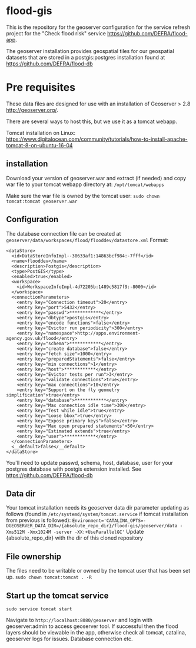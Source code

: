 # flood-gis

This is the repository for the geoserver configuration for the service refresh project for the "Check flood risk" service https://github.com/DEFRA/flood-app.

The geoserver installation provides geospatial tiles for our geospatial datasets that are stored in a postgis:postgres installation found at https://github.com/DEFRA/flood-db

# Pre requisites

These data files are designed for use with an installation of Geoserver > 2.8 http://geoserver.org/.

There are several ways to host this, but we use it as a tomcat webapp.

Tomcat installation on Linux: https://www.digitalocean.com/community/tutorials/how-to-install-apache-tomcat-8-on-ubuntu-16-04

## installation

Download your version of geoserver.war and extract (if needed) and copy war file to your tomcat webapp directory at: `/opt/tomcat/webapps`

Make sure the war file is owned by the tomcat user: `sudo chown tomcat:tomcat geoserver.war`

## Configuration
The database connection file can be created at `geoserver/data/workspaces/flood/flooddev/datastore.xml`
Format:
```
<dataStore>
  <id>DataStoreInfoImpl--30633af1:14863bcf984:-7fff</id>
  <name>flooddev</name>
  <description>Postgis</description>
  <type>PostGIS</type>
  <enabled>true</enabled>
  <workspace>
    <id>WorkspaceInfoImpl-4d72205b:1489c5817f9:-8000</id>
  </workspace>
  <connectionParameters>
    <entry key="Connection timeout">20</entry>
    <entry key="port">5432</entry>
    <entry key="passwd">************</entry>
    <entry key="dbtype">postgis</entry>
    <entry key="encode functions">false</entry>
    <entry key="Evictor run periodicity">300</entry>
    <entry key="namespace">http://apps.environment-agency.gov.uk/flood</entry>
    <entry key="schema">************</entry>
    <entry key="create database">false</entry>
    <entry key="fetch size">1000</entry>
    <entry key="preparedStatements">false</entry>
    <entry key="min connections">1</entry>
    <entry key="host">************</entry> 	
    <entry key="Evictor tests per run">3</entry>
    <entry key="validate connections">true</entry>
    <entry key="max connections">10</entry>
    <entry key="Support on the fly geometry simplification">true</entry>
    <entry key="database">************</entry>
    <entry key="Max connection idle time">300</entry>
    <entry key="Test while idle">true</entry>
    <entry key="Loose bbox">true</entry>
    <entry key="Expose primary keys">false</entry>
    <entry key="Max open prepared statements">50</entry>
    <entry key="Estimated extends">true</entry>
    <entry key="user">************</entry>
  </connectionParameters>
  <__default>false</__default>
</dataStore>
```
You'll need to update passwd, schema, host, database, user for your postgres database with postgis extension installed. See https://github.com/DEFRA/flood-db

## Data dir
Your tomcat installation needs its geoserver data dir parameter updating as follows (found in `/etc/systemd/system/tomcat.service` if tomcat installation from previous is followed):
`Environment='CATALINA_OPTS=-DGEOSERVER_DATA_DIR=/{absolute_repo_dir}/flood-gis/geoserver/data -Xms512M -Xmx1024M -server -XX:+UseParallelGC'`
Update {absolute_repo_dir} with the dir of this cloned repository

## File ownership
The files need to be writable or owned by the tomcat user that has been set up.
`sudo chown tomcat:tomcat . -R`

## Start up the tomcat service
`sudo service tomcat start`

Navigate to `http://localhost:8080/geoserver` and login with geoserver:admin to access geoserver tool. If successful then the flood layers should be viewable in the app, otherwise check all tomcat, catalina, geoserver logs for issues. Database connection etc.


